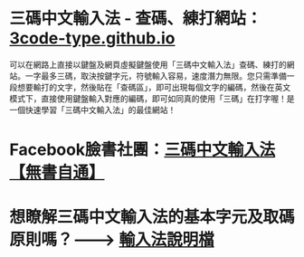# 三碼中文輸入法 - 查碼、練打網站：<a href="https://3code-type.github.io" target="_blank">3code-type.github.io</a>
可以在網路上直接以鍵盤及網頁虛擬鍵盤使用「三碼中文輸入法」查碼、練打的網站。一字最多三碼，取決按鍵字元，符號輸入容易，速度潛力無限。您只需準備一段想要輸打的文字，然後貼在「查碼區」，即可出現每個文字的編碼，然後在英文模式下，直接使用鍵盤輸入對應的編碼，即可如同真的使用「三碼」在打字喔！是一個快速學習「三碼中文輸入法」的最佳網站！
# Facebook臉書社團：<a href="https://www.facebook.com/groups/756940847492021" target="_blank">三碼中文輸入法【無書自通】</a>
# 想瞭解三碼中文輸入法的基本字元及取碼原則嗎？---> <a href="https://3code-type.github.io/3code.pdf" target="_blank">輸入法說明檔</a>
